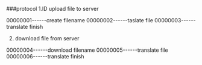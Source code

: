 ###protocol
1.ID upload file to server

00000001------create filename
00000002------taslate file
00000003------translate finish

2. download file from server

00000004------download filename
00000005------translate file
00000006------translate finish
